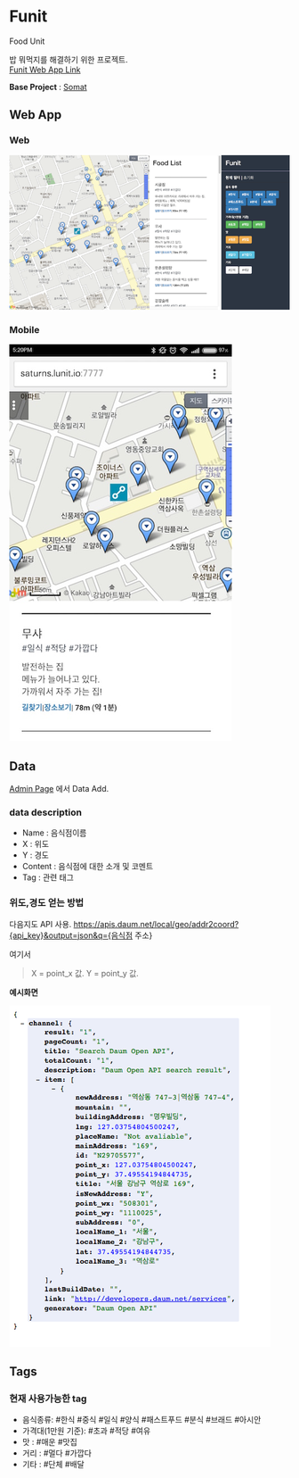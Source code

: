 # Funit
Food Unit

밥 뭐먹지를 해결하기 위한 프로젝트.  
[Funit Web App Link](http://saturns.lunit.io:7777/)

**Base Project** : [Somat](https://github.com/swmaestro/somat)


## Web App

### Web
![sample](sample_images/sample_web.png)

### Mobile
![sample](sample_images/sample_mobile.jpeg)

## Data

[Admin Page](http://saturns.lunit.io:7777/admin/)
에서 Data Add.  

### data description

- Name : 음식점이름
- X : 위도
- Y : 경도
- Content : 음식점에 대한 소개 및 코멘트
- Tag : 관련 태그

### 위도,경도 얻는 방법

다음지도 API 사용.
https://apis.daum.net/local/geo/addr2coord?{api_key}&output=json&q={음식점 주소}

여기서 

> X = point_x 값.
> Y = point_y 값.

**예시화면**

![sample](sample_images/daumAPI_sample.png)


## Tags

### 현재 사용가능한 tag

- 음식종류: #한식 #중식 #일식 #양식 #패스트푸드 #분식 #브래드 #아시안  
- 가격대(1만원 기준): #초과 #적당 #여유
- 맛 : #매운 #맛집
- 거리 : #멀다 #가깝다
- 기타 : #단체 #배달